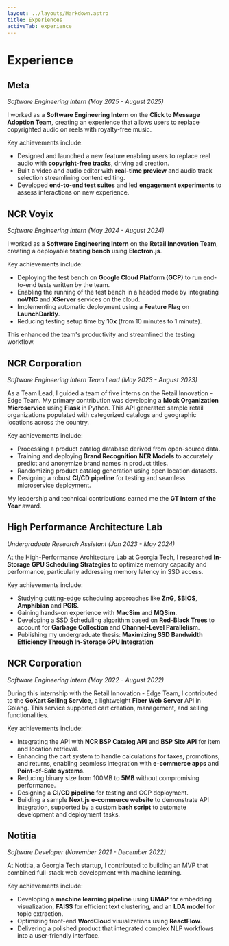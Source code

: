 ```yaml
---
layout: ../layouts/Markdown.astro
title: Experiences
activeTab: experience
---
```


# Experience

## Meta
*Software Engineering Intern (May 2025 - August 2025)*

I worked as a **Software Engineering Intern** on the **Click to Message Adoption Team**, creating an experience that allows users to replace copyrighted audio on reels with royalty-free music.

Key achievements include:
- Designed and launched a new feature enabling users to replace reel audio with **copyright-free tracks**, driving ad creation.
- Built a video and audio editor with **real-time preview** and audio track selection streamlining content editing.
- Developed **end-to-end test suites** and led **engagement experiments** to assess interactions on new experience.

## NCR Voyix
*Software Engineering Intern (May 2024 - August 2024)*

I worked as a **Software Engineering Intern** on the **Retail Innovation Team**, creating a deployable **testing bench** using **Electron.js**. 

Key achievements include:
- Deploying the test bench on **Google Cloud Platform (GCP)** to run end-to-end tests written by the team. 
- Enabling the running of the test bench in a headed mode by integrating **noVNC** and **XServer** services on the cloud. 
- Implementing automatic deployment using a **Feature Flag** on **LaunchDarkly**.
- Reducing testing setup time by **10x** (from 10 minutes to 1 minute).

This enhanced the team's productivity and streamlined the testing workflow.

## NCR Corporation
*Software Engineering Intern Team Lead (May 2023 - August 2023)*

As a Team Lead, I guided a team of five interns on the Retail Innovation - Edge Team. My primary contribution was developing a **Mock Organization Microservice** using **Flask** in Python. This API generated sample retail organizations populated with categorized catalogs and geographic locations across the country.

Key achievements include:
- Processing a product catalog database derived from open-source data.
- Training and deploying **Brand Recognition NER Models** to accurately predict and anonymize brand names in product titles.
- Randomizing product catalog generation using open location datasets.
- Designing a robust **CI/CD pipeline** for testing and seamless microservice deployment.

My leadership and technical contributions earned me the **GT Intern of the Year** award.

## High Performance Architecture Lab
*Undergraduate Research Assistant (Jan 2023 - May 2024)*

At the High-Performance Architecture Lab at Georgia Tech, I researched **In-Storage GPU Scheduling Strategies** to optimize memory capacity and performance, particularly addressing memory latency in SSD access.

Key achievements include:
- Studying cutting-edge scheduling approaches like **ZnG**, **SBIOS**, **Amphibian** and **PGIS**.
- Gaining hands-on experience with **MacSim** and **MQSim**.
- Developing a SSD Scheduling algorithm based on **Red-Black Trees** to account for **Garbage Collection** and **Channel-Level Parallelism**.
- Publishing my undergraduate thesis: **Maximizing SSD Bandwidth Efficiency Through In-Storage GPU Integration**

## NCR Corporation
*Software Engineering Intern (May 2022 - August 2022)*

During this internship with the Retail Innovation - Edge Team, I contributed to the **GoKart Selling Service**, a lightweight **Fiber Web Server** API in Golang. This service supported cart creation, management, and selling functionalities.

Key achievements include:
- Integrating the API with **NCR BSP Catalog API** and **BSP Site API** for item and location retrieval.
- Enhancing the cart system to handle calculations for taxes, promotions, and returns, enabling seamless integration with **e-commerce apps** and **Point-of-Sale systems**.
- Reducing binary size from 100MB to **5MB** without compromising performance.
- Designing a **CI/CD pipeline** for testing and GCP deployment.
- Building a sample **Next.js e-commerce website** to demonstrate API integration, supported by a custom **bash script** to automate development and deployment tasks.

## Notitia
*Software Developer (November 2021 - December 2022)*

At Notitia, a Georgia Tech startup, I contributed to building an MVP that combined full-stack web development with machine learning.

Key achievements include:
- Developing a **machine learning pipeline** using **UMAP** for embedding visualization, **FAISS** for efficient text clustering, and an **LDA model** for topic extraction.
- Optimizing front-end **WordCloud** visualizations using **ReactFlow**.
- Delivering a polished product that integrated complex NLP workflows into a user-friendly interface.
